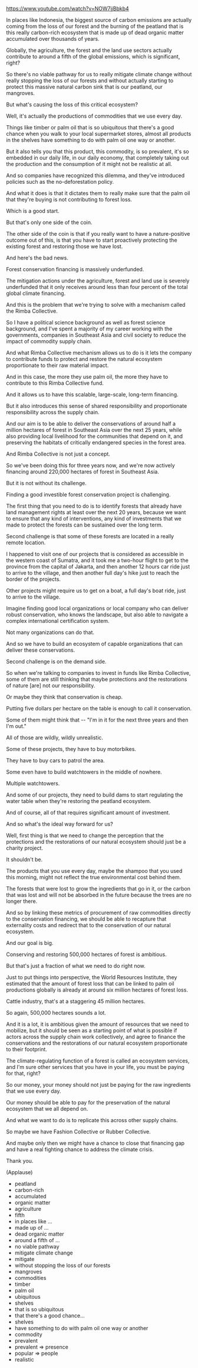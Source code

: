 https://www.youtube.com/watch?v=NOW7jjBbkb4 

In places like Indonesia, the biggest source of carbon emissions are actually coming from the loss of our forest and the burning of the peatland that is this really carbon-rich ecosystem that is made up of dead organic matter accumulated over thousands of years.

Globally, the agriculture, the forest and the land use sectors actually contribute to around a fifth of the global emissions, which is significant, right?

So there's no viable pathway for us to really mitigate climate change without really stopping the loss of our forests and without actually starting to protect this massive natural carbon sink that is our peatland, our mangroves.

But what's causing the loss of this critical ecosystem?

Well, it's actually the productions of commodities that we use every day.

Things like timber or palm oil that is so ubiquitous that there's a good chance when you walk to your local supermarket stores, almost all products in the shelves have something to do with palm oil one way or another.

But it also tells you that this product, this commodity, is so prevalent, it's so embedded in our daily life, in our daily economy, that completely taking out the production and the consumption of it might not be realistic at all.

And so companies have recognized this dilemma, and they've introduced policies such as the no-deforestation policy.

And what it does is that it dictates them to really make sure that the palm oil that they're buying is not contributing to forest loss.

Which is a good start.

But that's only one side of the coin.

The other side of the coin is that if you really want to have a nature-positive outcome out of this, is that you have to start proactively protecting the existing forest and restoring those we have lost.

And here's the bad news.

Forest conservation financing is massively underfunded.

The mitigation actions under the agriculture, forest and land use is severely underfunded that it only receives around less than four percent of the total global climate financing.

And this is the problem that we're trying to solve with a mechanism called the Rimba Collective.

So I have a political science background as well as forest science background, and I've spent a majority of my career working with the governments, companies in Southeast Asia and civil society to reduce the impact of commodity supply chain.

And what Rimba Collective mechanism allows us to do is it lets the company to contribute funds to protect and restore the natural ecosystem proportionate to their raw material impact.

And in this case, the more they use palm oil, the more they have to contribute to this Rimba Collective fund.

And it allows us to have this scalable, large-scale, long-term financing.

But it also introduces this sense of shared responsibility and proportionate responsibility across the supply chain.

And our aim is to be able to deliver the conservations of around half a million hectares of forest in Southeast Asia over the next 25 years, while also providing local livelihood for the communities that depend on it, and preserving the habitats of critically endangered species in the forest area.

And Rimba Collective is not just a concept.

So we've been doing this for three years now, and we're now actively financing around 220,000 hectares of forest in Southeast Asia.

But it is not without its challenge.

Finding a good investible forest conservation project is challenging.

The first thing that you need to do is to identify forests that already have land management rights at least over the next 20 years, because we want to ensure that any kind of interventions, any kind of investments that we made to protect the forests can be sustained over the long term.

Second challenge is that some of these forests are located in a really remote location.

I happened to visit one of our projects that is considered as accessible in the western coast of Sumatra, and it took me a two-hour flight to get to the province from the capital of Jakarta, and then another 12 hours car ride just to arrive to the village, and then another full day's hike just to reach the border of the projects.

Other projects might require us to get on a boat, a full day's boat ride, just to arrive to the village.

Imagine finding good local organizations or local company who can deliver robust conservation, who knows the landscape, but also able to navigate a complex international certification system.

Not many organizations can do that.

And so we have to build an ecosystem of capable organizations that can deliver these conservations.

Second challenge is on the demand side.

So when we're talking to companies to invest in funds like Rimba Collective, some of them are still thinking that maybe protections and the restorations of nature [are] not our responsibility.

Or maybe they think that conservation is cheap.

Putting five dollars per hectare on the table is enough to call it conservation.

Some of them might think that -- "I'm in it for the next three years and then I'm out."

All of those are wildly, wildly unrealistic.

Some of these projects, they have to buy motorbikes.

They have to buy cars to patrol the area.

Some even have to build watchtowers in the middle of nowhere.

Multiple watchtowers.

And some of our projects, they need to build dams to start regulating the water table when they're restoring the peatland ecosystem.

And of course, all of that requires significant amount of investment.

And so what's the ideal way forward for us?

Well, first thing is that we need to change the perception that the protections and the restorations of our natural ecosystem should just be a charity project.

It shouldn't be.

The products that you use every day, maybe the shampoo that you used this morning, might not reflect the true environmental cost behind them.

The forests that were lost to grow the ingredients that go in it, or the carbon that was lost and will not be absorbed in the future because the trees are no longer there.

And so by linking these metrics of procurement of raw commodities directly to the conservation financing, we should be able to recapture that externality costs and redirect that to the conservation of our natural ecosystem.

And our goal is big.

Conserving and restoring 500,000 hectares of forest is ambitious.

But that's just a fraction of what we need to do right now.

Just to put things into perspective, the World Resources Institute, they estimated that the amount of forest loss that can be linked to palm oil productions globally is already at around six million hectares of forest loss.

Cattle industry, that's at a staggering 45 million hectares.

So again, 500,000 hectares sounds a lot.

And it is a lot, it is ambitious given the amount of resources that we need to mobilize, but it should be seen as a starting point of what is possible if actors across the supply chain work collectively, and agree to finance the conservations and the restorations of our natural ecosystem proportionate to their footprint.

The climate-regulating function of a forest is called an ecosystem services, and I'm sure other services that you have in your life, you must be paying for that, right?

So our money, your money should not just be paying for the raw ingredients that we use every day.

Our money should be able to pay for the preservation of the natural ecosystem that we all depend on.

And what we want to do is to replicate this across other supply chains.

So maybe we have Fashion Collective or Rubber Collective.

And maybe only then we might have a chance to close that financing gap and have a real fighting chance to address the climate crisis.

Thank you.

(Applause)

- peatland
- carbon-rich
- accumulated
- organic matter
- agriculture
- fifth
- in places like ...
- made up of ...
- dead organic matter
- around a fifth of ...
- no viable pathway
- mitigate climate change
- mitigate
- without stopping the loss of our forests
- mangroves
- commodities
- timber
- palm oil
- ubiquitous
- shelves
- that is so ubiquitous
- that there's a good chance...
- shelves
- have something to do with palm oil one way or another
- commodity
- prevalent
- prevalent => presence
- popular => people
- realistic